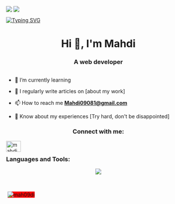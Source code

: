 
<img  align="center"  src ="https://komarev.com/ghpvc/?username=your-github-username&color=blueviolet"/>
<img align="center" src="https://uploadkon.ir/uploads/00ee23_24212284115-f47cd8ff-2ffb-4b04-b5bf-4d1c14c0247f.gif"/>


<a href="https://git.io/typing-svg"><img src="https://readme-typing-svg.demolab.com?font=Fira+Code&pause=1000&color=F700E7&random=false&width=435&lines=Hello%2C+I+am+a+front-end+programmer" alt="Typing SVG" /></a>


<h1 align="center">Hi 👋, I'm Mahdi</h1>
<h3 align="center">A web developer</h3>


<p align="left"> <a href="https://twitter.com/" target="blank"><img src="https://img.shields.io/twitter/follow/?logo=twitter&style=for-the-badge" alt="" /></a> </p>

- 🌱 I’m currently learning

- 📝 I regularly write articles on [about my work]

- 📫 How to reach me **Mahdi09081@gmail.com**

- 📄 Know about my experiences [Try hard, don't be disappointed]

<h3 align="center">Connect with me:</h3>
<p align="left">
<a href="https://instagram.com/mahdi.hash.emi" target="blank"><img align="left" src="https://raw.githubusercontent.com/rahuldkjain/github-profile-readme-generator/master/src/images/icons/Social/instagram.svg" alt="mahdi.hash.emi" height="30" width="40" /></a>

<br/>


<h3 align="left">Languages and Tools:</h3>





<p align="center"> <a href="https://skillicons.dev"> <img src="https://skillicons.dev/icons?i=js,html,css,vue,sass,tailwindcss,nuxt,npm,pnpm,git,github" /> </a> </p>






<br/>

<p>&nbsp;<img align="center" style = "background-color: red;" src="https://github-readme-stats.vercel.app/api?username=mah09di&show_icons=true&locale=en" alt="mah09di" /></p>

